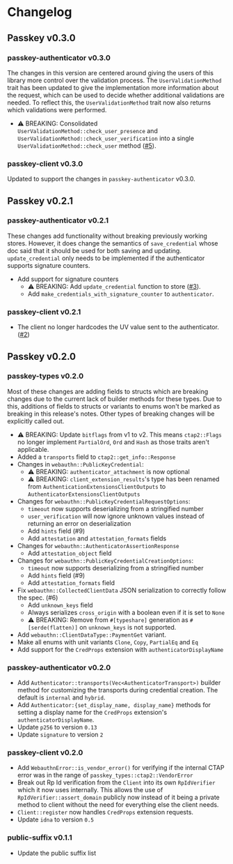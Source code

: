 # Changelog

## Passkey v0.3.0
### passkey-authenticator v0.3.0

The changes in this version are centered around giving the users of this library more control over the validation process.
The `UserValidationMethod` trait has been updated to give the implementation more information about the request, which can be
used to decide whether additional validations are needed. To reflect this, the `UserValidationMethod` trait now also
returns which validations were performed.

- ⚠ BREAKING: Consolidated `UserValidationMethod::check_user_presence` and `UserValidationMethod::check_user_verification`
  into a single `UserValidationMethod::check_user` method ([#5](https://github.com/bitwarden/passkey-rs/pull/5)).

### passkey-client v0.3.0

Updated to support the changes in `passkey-authenticator` v0.3.0.

## Passkey v0.2.1
### passkey-authenticator v0.2.1

These changes add functionality without breaking previously working stores. However, it does change
the semantics of `save_credential` whose doc said that it should be used for both saving and updating.
`update_credential` only needs to be implemented if the authenticator supports signature counters.

- Add support for signature counters
	- ⚠ BREAKING: Add `update_credential` function to store ([#3](https://github.com/bitwarden/passkey-rs/pull/3)).
	- Add `make_credentials_with_signature_counter` to `authenticator`.

### passkey-client v0.2.1

- The client no longer hardcodes the UV value sent to the authenticator. ([#2](https://github.com/bitwarden/passkey-rs/pull/2))

## Passkey v0.2.0
### passkey-types v0.2.0

Most of these changes are adding fields to structs which are breaking changes due to the current lack of builder methods for these types. Due to this, additions of fields to structs or variants to enums won't be marked as breaking in this release's notes. Other types of breaking changes will be explicitly called out.

- ⚠ BREAKING: Update `bitflags` from v1 to v2. This means `ctap2::Flags` no longer implement `PartialOrd`, `Ord` and `Hash` as those traits aren't applicable.
- Added a `transports` field to `ctap2::get_info::Response`
- Changes in `webauthn::PublicKeyCredential`:
	- ⚠ BREAKING: `authenticator_attachment` is now optional
	- ⚠ BREAKING: `client_extension_results`'s type has been renamed from `AuthenticationExtensionsClientOutputs` to `AuthenticatorExtensionsClientOutputs`
- Changes for `webauthn::PublicKeyCredentialRequestOptions`:
	- `timeout` now supports deserializing from a stringified number
	- `user_verification` will now ignore unknown values instead of returning an error on deserialization
	- Add `hints` field (#9)
	- Add `attestation` and `attestation_formats` fields
- Changes for `webauthn::AuthenticatorAssertionResponse`
	- Add `attestation_object` field
- Changes for `webauthn::PublicKeyCredentialCreationOptions`:
	- `timeout` now supports deserializing from a stringified number
	- Add `hints` field (#9)
	- Add `attestation_formats` field
- Fix `webauthn::CollectedClientData` JSON serialization to correctly follow the spec. (#6)
	- Add `unknown_keys` field
	- Always serializes `cross_origin` with a boolean even if it is set to `None`
	- ⚠ BREAKING: Remove from `#[typeshare]` generation as `#[serde(flatten)]` on `unknown_keys` is not supported.
- Add `webauthn::ClientDataType::PaymentGet` variant.
- Make all enums with unit variants `Clone`, `Copy`, `PartialEq` and `Eq`
- Add support for the `CredProps` extension with `authenticatorDisplayName`

### passkey-authenticator v0.2.0

- Add `Authenticator::transports(Vec<AuthenticatorTransport>)` builder method for customizing the transports during credential creation. The default is `internal` and `hybrid`.
- Add `Authenticator:{set_display_name, display_name}` methods for setting a display name for the `CredProps` extension's `authenticatorDisplayName`.
- Update `p256` to version `0.13`
- Update `signature` to version `2`

### passkey-client v0.2.0

- Add `WebauthnError::is_vendor_error()` for verifying if the internal CTAP error was in the range of `passkey_types::ctap2::VendorError`
- Break out Rp Id verification from the `Client` into its own `RpIdVerifier` which it now uses internally. This allows the use of `RpIdVerifier::assert_domain` publicly now instead of it being a private method to client without the need for everything else the client needs.
- `Client::register` now handles `CredProps` extension requests.
- Update `idna` to version `0.5`

### public-suffix v0.1.1

- Update the public suffix list